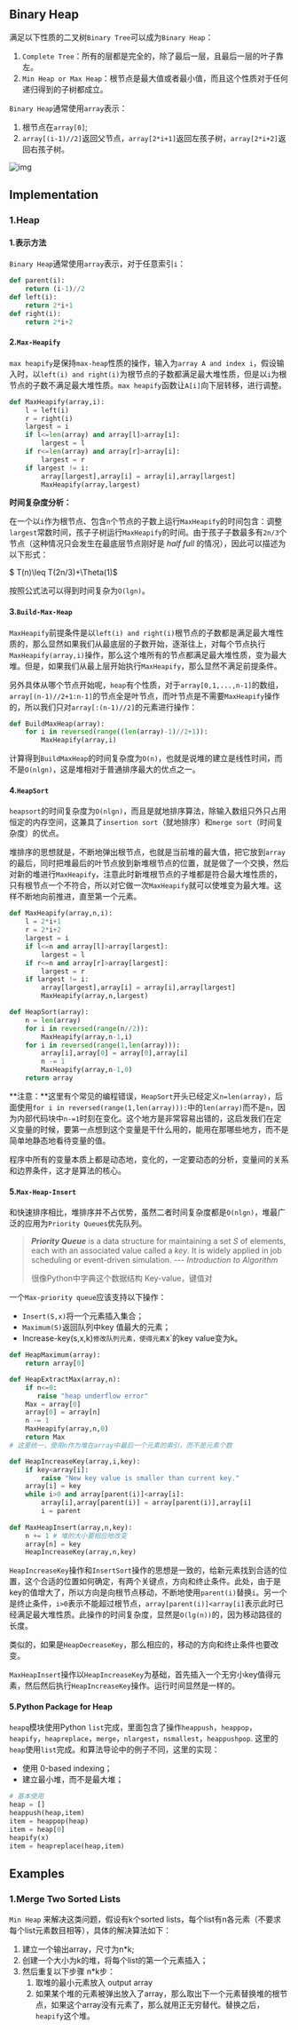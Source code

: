 ## Binary Heap

满足以下性质的二叉树`Binary Tree`可以成为`Binary Heap`：

1. `Complete Tree`：所有的层都是完全的，除了最后一层，且最后一层的叶子靠左。
2. `Min Heap or Max Heap`：根节点是最大值或者最小值，而且这个性质对于任何递归得到的子树都成立。

`Binary Heap`通常使用`array`表示：

1. 根节点在`array[0]`;
2. `array[(i-1)//2]`返回父节点，`array[2*i+1]`返回左孩子树，`array[2*i+2]`返回右孩子树。

![img](https://www.geeksforgeeks.org/wp-content/uploads/binaryheap.png)

## Implementation

### 1.Heap

#### 1.表示方法

`Binary Heap`通常使用`array`表示，对于任意索引`i`：

```python
def parent(i):
    return (i-1)//2
def left(i):
    return 2*i+1
def right(i):
    return 2*i+2
```

#### 2.`Max-Heapify`

`max heapify`是保持`max-heap`性质的操作，输入为`array A and index i`，假设输入时，以`left(i) and right(i)`为根节点的子数都满足最大堆性质，但是以`i`为根节点的子数不满足最大堆性质。`max heapify`函数让`A[i]`向下层转移，进行调整。

```python
def MaxHeapify(array,i):
    l = left(i)
    r = right(i)
    largest = i
    if l<=len(array) and array[l]>array[i]:
        largest = l
    if r<=len(array) and array[r]>array[i]:
        largest = r
    if largest != i:
        array[largest],array[i] = array[i],array[largest]
        MaxHeapify(array,largest)
```

**时间复杂度分析：**

在一个以`i`作为根节点、包含`n`个节点的子数上运行`MaxHeapify`的时间包含：调整`largest`常数时间，孩子子树运行`MaxHeapify`的时间。由于孩子子数最多有`2n/3`个节点（这种情况只会发生在最底层节点刚好是 *half full* 的情况），因此可以描述为以下形式：

$ T(n)\leq T(2n/3)+\Theta(1)$

按照公式法可以得到时间复杂为`O(lgn)`。

#### 3.`Build-Max-Heap`

`MaxHeapify`前提条件是以`left(i) and right(i)`根节点的子数都是满足最大堆性质的，那么显然如果我们从最底层的子数开始，逐渐往上，对每个节点执行`MaxHeapify(array,i)`操作，那么这个堆所有的节点都满足最大堆性质，变为最大堆。但是，如果我们从最上层开始执行`MaxHeapify`，那么显然不满足前提条件。

另外具体从哪个节点开始呢，`heap`有个性质，对于`array[0,1,...,n-1]`的数组，`array[(n-1)//2+1:n-1]`的节点全是叶节点，而叶节点是不需要`MaxHeapify`操作的，所以我们只对`array[:(n-1)//2]`的元素进行操作：

```python
def BuildMaxHeap(array):
    for i in reversed(range((len(array)-1)//2+1)):
        MaxHeapify(array,i)
```

计算得到`BuildMaxHeap`的时间复杂度为`O(n)`，也就是说堆的建立是线性时间，而不是`O(nlgn)`，这是堆相对于普通排序最大的优点之一。

#### 4.`HeapSort`

`heapsort`的时间复杂度为`O(nlgn)`，而且是就地排序算法，除输入数组只外只占用恒定的内存空间，这兼具了`insertion sort`（就地排序）和`merge sort`（时间复杂度）的优点。

堆排序的思想就是，不断地弹出根节点，也就是当前堆的最大值，把它放到`array`的最后，同时把堆最后的叶节点放到新堆根节点的位置，就是做了一个交换，然后对新的堆进行`MaxHeapify`，注意此时新堆根节点的子堆都是符合最大堆性质的，只有根节点一个不符合，所以对它做一次`MaxHeapify`就可以使堆变为最大堆。这样不断地向前推进，直至第一个元素。

```python
def MaxHeapify(array,n,i):
    l = 2*i+1
    r = 2*i+2
    largest = i
    if l<=n and array[l]>array[largest]:
        largest = l
    if r<=n and array[r]>array[largest]:
        largest = r
    if largest != i:
        array[largest],array[i] = array[i],array[largest]
        MaxHeapify(array,n,largest)

def HeapSort(array):
    n = len(array)
    for i in reversed(range(n//2)):
        MaxHeapify(array,n-1,i)
    for i in reversed(range(1,len(array))):
        array[i],array[0] = array[0],array[i]
        n -= 1
        MaxHeapify(array,n-1,0)
    return array
```

**注意：**这里有个常见的编程错误，`HeapSort`开头已经定义`n=len(array)`，后面使用`for i in reversed(range(1,len(array))):`中的`len(array)`而不是`n`，因为内部代码块中`n-=1`时刻在变化。这个地方是非常容易出错的，这启发我们在定义变量的时候，要第一点想到这个变量是干什么用的，能用在那哪些地方，而不是简单地静态地看待变量的值。

程序中所有的变量本质上都是动态地，变化的，一定要动态的分析，变量间的关系和边界条件，这才是算法的核心。

#### 5.`Max-Heap-Insert`

和快速排序相比，堆排序并不占优势，虽然二者时间复杂度都是`O(nlgn)`，堆最广泛的应用为`Priority Queues`优先队列。

>***Priority Queue*** is a data structure for maintaining a set $S$ of elements, each with an associated value called a $key$.   It is widely applied in job scheduling or event-driven simulation.                                                                                   --- *Introduction to Algorithm*
>
>很像Python中字典这个数据结构 Key-value，键值对

一个`Max-priority queue`应该支持以下操作：

* `Insert(S,x)`将一个元素插入集合；
* `Maximum(S)`返回队列中key 值最大的元素；
* Increase-key(s,x,k)`修改队列元素，使得元素`x`的key value变为k。

```python
def HeapMaximum(array):
    return array[0]

def HeapExtractMax(array,n):
    if n<=0:
       raise "heap underflow error"
    Max = array[0]
    array[0] = array[n]
    n -= 1
    MaxHeapify(array,n,0)
    return Max
# 这里统一，使用n作为堆在array中最后一个元素的索引，而不是元素个数

def HeapIncreaseKey(array,i,key):
    if key<array[i]:
        raise "New key value is smaller than current key."
    array[i] = key
    while i>0 and array[parent(i)]<array[i]:
        array[i],array[parent(i)] = array[parent(i)],array[i]
        i = parent
        
def MaxHeapInsert(array,n,key):
    n += 1 # 堆的大小要相应地改变
    array[n] = key
    HeapIncreaseKey(array,n,key)
```

`HeapIncreaseKey`操作和`InsertSort`操作的思想是一致的，给新元素找到合适的位置，这个合适的位置如何确定，有两个关键点，方向和终止条件。此处，由于是key的值增大了，所以方向是向根节点移动，不断地使用`parent(i)`替换`i`。另一个是终止条件，`i>0`表示不能超过根节点，`array[parent(i)]<array[i]`表示此时已经满足最大堆性质。此操作的时间复杂度，显然是`O(lg(n))`的，因为移动路径的长度。

类似的，如果是`HeapDecreaseKey`，那么相应的，移动的方向和终止条件也要改变。

`MaxHeapInsert`操作以`HeapIncreaseKey`为基础，首先插入一个无穷小key值得元素，然后然后执行`HeapIncreaseKey`操作。运行时间显然是一样的。

#### 5.Python Package for Heap

`heapq`模块使用Python `list`完成，里面包含了操作`heappush`，`heappop`，`heapify`，`heapreplace`，`merge`，`nlargest`，`nsmallest`，`heappushpop`. 这里的`heap`使用`list`完成。和算法导论中的例子不同，这里的实现：

* 使用 0-based indexing；
* 建立最小堆，而不是最大堆；

```python
# 基本使用
heap = []
heappush(heap,item)
item = heappop(heap)
item = heap[0]
heapify(x)
item = heapreplace(heap,item)
```


## Examples
### 1.Merge Two Sorted Lists

`Min Heap` 来解决这类问题，假设有k个sorted lists，每个list有n各元素（不要求每个list元素数目相等），具体的解决算法如下：

1. 建立一个输出array，尺寸为n*k;
2. 创建一个大小为k的堆，将每个list的第一个元素插入；
3. 然后重复以下步骤 n*k步：
   1. 取堆的最小元素放入 output array
   2. 如果某个堆的元素被弹出放入了array，那么取出下一个元素替换堆的根节点，如果这个array没有元素了，那么就用正无穷替代。替换之后，`heapify`这个堆。



